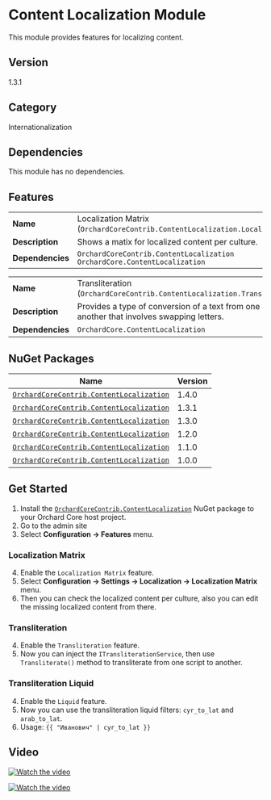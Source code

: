 # Content Localization Module

This module provides features for localizing content.

## Version

1.3.1

## Category

Internationalization

## Dependencies

This module has no dependencies.

## Features

|                  |                                                                                   |
|------------------|-----------------------------------------------------------------------------------|
| **Name**         | Localization Matrix (`OrchardCoreContrib.ContentLocalization.LocalizationMatrix`) |
| **Description**  | Shows a matix for localized content per culture.                                  |
| **Dependencies** | `OrchardCoreContrib.ContentLocalization`<br/> `OrchardCore.ContentLocalization`   |

|                  |                                                                                                    |
|------------------|----------------------------------------------------------------------------------------------------|
| **Name**         | Transliteration (`OrchardCoreContrib.ContentLocalization.Transliteration`)                         |
| **Description**  | Provides a type of conversion of a text from one script to another that involves swapping letters. |
| **Dependencies** | `OrchardCore.ContentLocalization`                                                                  |

## NuGet Packages

| Name                                                                                                                    | Version |
|-------------------------------------------------------------------------------------------------------------------------|---------|
| [`OrchardCoreContrib.ContentLocalization`](https://www.nuget.org/packages/OrchardCoreContrib.ContentLocalization/1.4.0) | 1.4.0   |
| [`OrchardCoreContrib.ContentLocalization`](https://www.nuget.org/packages/OrchardCoreContrib.ContentLocalization/1.3.1) | 1.3.1   |
| [`OrchardCoreContrib.ContentLocalization`](https://www.nuget.org/packages/OrchardCoreContrib.ContentLocalization/1.3.0) | 1.3.0   |
| [`OrchardCoreContrib.ContentLocalization`](https://www.nuget.org/packages/OrchardCoreContrib.ContentLocalization/1.2.0) | 1.2.0   |
| [`OrchardCoreContrib.ContentLocalization`](https://www.nuget.org/packages/OrchardCoreContrib.ContentLocalization/1.1.0) | 1.1.0   |
| [`OrchardCoreContrib.ContentLocalization`](https://www.nuget.org/packages/OrchardCoreContrib.ContentLocalization/1.0.0) | 1.0.0   |

## Get Started

1. Install the [`OrchardCoreContrib.ContentLocalization`](https://www.nuget.org/packages/OrchardCoreContrib.ContentLocalization/) NuGet package to your Orchard Core host project.
2. Go to the admin site
3. Select **Configuration -> Features** menu.

### Localization Matrix

4. Enable the `Localization Matrix` feature.
5. Select **Configuration -> Settings -> Localization -> Localization Matrix** menu.
6. Then you can check the localized content per culture, also you can edit the missing localized content from there.

### Transliteration

4. Enable the `Transliteration` feature.
5. Now you can inject the `ITransliterationService`, then use `Transliterate()` method to transliterate from one script to another.

### Transliteration Liquid
4. Enable the `Liquid` feature.
5. Now you can use the transliteration liquid filters: `cyr_to_lat` and `arab_to_lat`.
6. Usage: `{{ "Иванович" | cyr_to_lat }}`

## Video

[![Watch the video](https://img.youtube.com/vi/14X8fmmnOL8/maxresdefault.jpg)](https://youtu.be/14X8fmmnOL8)

[![Watch the video](https://img.youtube.com/vi/MEmNL5tzezA/maxresdefault.jpg)](https://youtu.be/MEmNL5tzezA)
